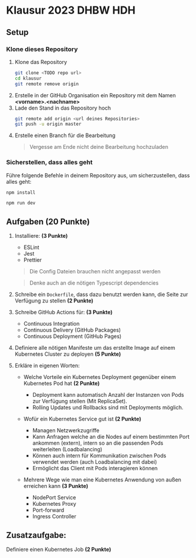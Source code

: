 # Klausur 2023 DHBW HDH

## Setup

### Klone dieses Repository

1. Klone das Repository
    ```bash
    git clone <TODO repo url>
    cd klausur
    git remote remove origin
    ```
2. Erstelle in der GitHub Organisation ein Repository mit dem Namen **\<vorname>.\<nachname>**
3. Lade den Stand in das Repository hoch
   ```bash
   git remote add origin <url deines Repositories>
   git push -u origin master
   ```
4. Erstelle einen Branch für die Bearbeitung
   > Vergesse am Ende nicht deine Bearbeitung hochzuladen

### Sicherstellen, dass alles geht

Führe folgende Befehle in deinem Repository aus, um sicherzustellen, dass alles geht:

```bash
npm install

npm run dev
```

## Aufgaben (20 Punkte)

1. Installiere: **(3 Punkte)**
   * ESLint
   * Jest
   * Prettier
   > Die Config Dateien brauchen nicht angepasst werden
   
   > Denke auch an die nötigen Typescript dependencies
2. Schreibe ein `Dockerfile`, dass dazu benutzt werden kann, die Seite zur Verfügung zu stellen **(2 Punkte)**
3. Schreibe GitHub Actions für: **(3 Punkte)**
   * Continuous Integration
   * Continuous Delivery (GitHub Packages)
   * Continuous Deployment (GitHub Pages)
4. Definiere alle nötigen Manifeste um das erstellte Image auf einem Kubernetes Cluster zu deployen **(5 Punkte)**
5. Erkläre in eigenen Worten:
   * Welche Vorteile ein Kubernetes Deployment gegenüber einem Kubernetes Pod hat **(2 Punkte)**
      * Deployment kann automatisch Anzahl der Instanzen von Pods zur Verfügung stellen (Mit ReplicaSet).
      * Rolling Updates und Rollbacks sind mit Deployments möglich.
   * Wofür ein Kubernetes Service gut ist **(2 Punkte)**
      * Managen Netzwerkzugriffe
      * Kann Anfragen welche an die Nodes auf einem bestimmten Port ankommen (extern), intern so an die passenden Pods weiterleiten (Loadbalancing)
      * Können auch intern für Kommunikation zwischen Pods verwendet werden (auch Loadbalancing mit dabei)
      * Ermöglicht das Client mit Pods interagieren können

   * Mehrere Wege wie man eine Kubernetes Anwendung von außen erreichen kann **(3 Punkte)**
      * NodePort Service
      * Kubernetes Proxy
      * Port-forward
      * Ingress Controller

## Zusatzaufgabe:

Definiere einen Kubernetes Job **(2 Punkte)**
